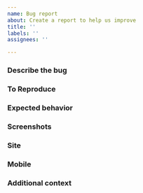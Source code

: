 ```yaml
---
name: Bug report
about: Create a report to help us improve
title: ''
labels: ''
assignees: ''

---
```


<!--
contact inside this marks are comments
please delete them when you create a bug report
-->

### Describe the bug
<!--
A clear and concise description of what the bug is.
-->

### To Reproduce
<!--
Steps to reproduce the behavior:
1. Go to '...'
2. Click on '....'
3. Scroll down to '....'
4. See error
-->

### Expected behavior
<!--
A clear and concise description of what you expected to happen.
-->

### Screenshots
<!--
If applicable, add screenshots to help explain your problem.
-->

<!-- if the problem is at site -->
### Site
<!--
 - Browser [e.g. chrome, firefox]
 - Page [e.g. /Accounts]
-->

<!-- if the problem is at mobile -->
### Mobile
<!--
 - Device: [e.g. iPhone6]
 - OS: [e.g. iOS8.1]
 - Browser [e.g. stock browser, safari]
 - Version [e.g. 22]
-->

### Additional context
<!--
Add any other context about the problem here.
-->
